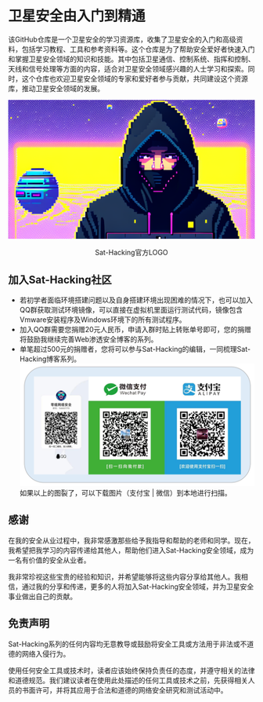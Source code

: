# 卫星安全由入门到精通
 该GitHub仓库是一个卫星安全的学习资源库，收集了卫星安全的入门和高级资料，包括学习教程、工具和参考资料等。这个仓库是为了帮助安全爱好者快速入门和掌握卫星安全领域的知识和技能。其中包括卫星通信、控制系统、指挥和控制、天线和信号处理等方面的内容，适合对卫星安全领域感兴趣的人士学习和探索。同时，这个仓库也欢迎卫星安全领域的专家和爱好者参与贡献，共同建设这个资源库，推动卫星安全领域的发展。

![Image text](./group/sat-banner.png)   
<p align="center">Sat-Hacking官方LOGO</p>

## 加入Sat-Hacking社区
* 若初学者面临环境搭建问题以及自身搭建环境出现困难的情况下，也可以加入QQ群获取测试环境镜像，可以直接在虚拟机里面运行测试代码，镜像包含Vmware安装程序及Windows环境下的所有测试程序。
* 加入QQ群需要您捐赠20元人民币，申请入群时贴上转账单号即可，您的捐赠将鼓励我继续完善Web渗透安全博客的系列。
* 单笔超过500元的捐赠者，您将可以参与Sat-Hacking的编辑，一同梳理Sat-Hacking博客系列。
![Image text](./group/joingroup.png)
如果以上的图裂了，可以下载图片（支付宝 | 微信）到本地进行扫描。


## 感谢

在我的安全从业过程中，我非常感激那些给予我指导和帮助的老师和同学。现在，我希望把我学习的内容传递给其他人，帮助他们进入Sat-Hacking安全领域，成为一名有价值的安全从业者。

我非常珍视这些宝贵的经验和知识，并希望能够将这些内容分享给其他人。我相信，通过我的分享和传递，更多的人将加入Sat-Hacking安全领域，并为卫星安全事业做出自己的贡献。

## 免责声明

Sat-Hacking系列的任何内容均无意教导或鼓励将安全工具或方法用于非法或不道德的网络入侵行为。

使用任何安全工具或技术时，读者应该始终保持负责任的态度，并遵守相关的法律和道德规范。我们建议读者在使用此处描述的任何工具或技术之前，先获得相关人员的书面许可，并将其应用于合法和道德的网络安全研究和测试活动中。